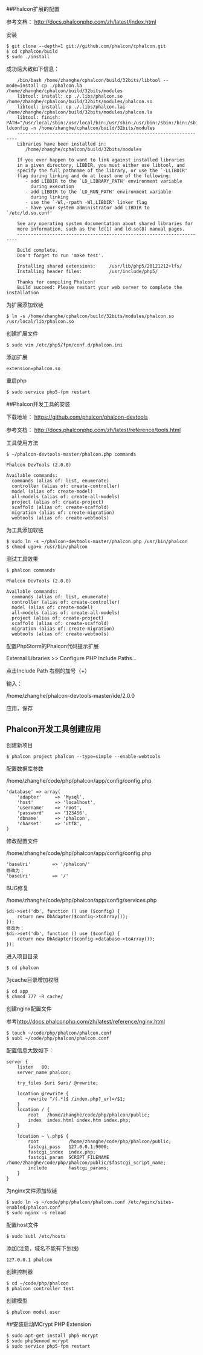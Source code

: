 ##Phalcon扩展的配置

参考文档：
<http://docs.phalconphp.com/zh/latest/index.html>

安装
```
$ git clone --depth=1 git://github.com/phalcon/cphalcon.git
$ cd cphalcon/build
$ sudo ./install
```
成功后大致如下信息：
```
    /bin/bash /home/zhanghe/cphalcon/build/32bits/libtool --mode=install cp ./phalcon.la /home/zhanghe/cphalcon/build/32bits/modules
    libtool: install: cp ./.libs/phalcon.so /home/zhanghe/cphalcon/build/32bits/modules/phalcon.so
    libtool: install: cp ./.libs/phalcon.lai /home/zhanghe/cphalcon/build/32bits/modules/phalcon.la
    libtool: finish: PATH="/usr/local/sbin:/usr/local/bin:/usr/sbin:/usr/bin:/sbin:/bin:/sbin" ldconfig -n /home/zhanghe/cphalcon/build/32bits/modules
    ----------------------------------------------------------------------
    Libraries have been installed in:
       /home/zhanghe/cphalcon/build/32bits/modules
    
    If you ever happen to want to link against installed libraries
    in a given directory, LIBDIR, you must either use libtool, and
    specify the full pathname of the library, or use the `-LLIBDIR'
    flag during linking and do at least one of the following:
       - add LIBDIR to the `LD_LIBRARY_PATH' environment variable
         during execution
       - add LIBDIR to the `LD_RUN_PATH' environment variable
         during linking
       - use the `-Wl,-rpath -Wl,LIBDIR' linker flag
       - have your system administrator add LIBDIR to `/etc/ld.so.conf'
    
    See any operating system documentation about shared libraries for
    more information, such as the ld(1) and ld.so(8) manual pages.
    ----------------------------------------------------------------------
    
    Build complete.
    Don't forget to run 'make test'.
    
    Installing shared extensions:     /usr/lib/php5/20121212+lfs/
    Installing header files:          /usr/include/php5/
    
    Thanks for compiling Phalcon!
    Build succeed: Please restart your web server to complete the installation
```


为扩展添加软链
```
$ ln -s /home/zhanghe/cphalcon/build/32bits/modules/phalcon.so /usr/local/lib/phalcon.so
```
创建扩展文件
```
$ sudo vim /etc/php5/fpm/conf.d/phalcon.ini
```
添加扩展
```
extension=phalcon.so
```
重启php
```
$ sudo service php5-fpm restart
```

##Phalcon开发工具的安装

下载地址：
<https://github.com/phalcon/phalcon-devtools>

参考文档：
<http://docs.phalconphp.com/zh/latest/reference/tools.html>

工具使用方法
```
$ ~/phalcon-devtools-master/phalcon.php commands
```

```
Phalcon DevTools (2.0.0)

Available commands:
  commands (alias of: list, enumerate)
  controller (alias of: create-controller)
  model (alias of: create-model)
  all-models (alias of: create-all-models)
  project (alias of: create-project)
  scaffold (alias of: create-scaffold)
  migration (alias of: create-migration)
  webtools (alias of: create-webtools)
```

为工具添加软链
```
$ sudo ln -s ~/phalcon-devtools-master/phalcon.php /usr/bin/phalcon
$ chmod ugo+x /usr/bin/phalcon
```
测试工具效果
```
$ phalcon commands
```

```
Phalcon DevTools (2.0.0)

Available commands:
  commands (alias of: list, enumerate)
  controller (alias of: create-controller)
  model (alias of: create-model)
  all-models (alias of: create-all-models)
  project (alias of: create-project)
  scaffold (alias of: create-scaffold)
  migration (alias of: create-migration)
  webtools (alias of: create-webtools)
```

配置PhpStorm的Phalcon代码提示扩展

External Libraries >> Configure PHP Include Paths...

点击Include Path 右侧的加号（+）

输入：

/home/zhanghe/phalcon-devtools-master/ide/2.0.0

应用，保存


## Phalcon开发工具创建应用

创建新项目
```
$ phalcon project phalcon --type=simple --enable-webtools
```
配置数据库参数

/home/zhanghe/code/php/phalcon/app/config/config.php
```
'database' => array(
    'adapter'     => 'Mysql',
    'host'        => 'localhost',
    'username'    => 'root',
    'password'    => '123456',
    'dbname'      => 'phalcon',
    'charset'     => 'utf8',
)
```

修改配置文件

/home/zhanghe/code/php/phalcon/app/config/config.php
```
'baseUri'        => '/phalcon/'
修改为：
'baseUri'        => '/'
```

BUG修复

/home/zhanghe/code/php/phalcon/app/config/services.php
```
$di->set('db', function () use ($config) {
    return new DbAdapter($config->toArray());
});
修改为：
$di->set('db', function () use ($config) {
    return new DbAdapter($config->database->toArray());
});
```

进入项目目录
```
$ cd phalcon
```
为cache目录增加权限
```
$ cd app
$ chmod 777 -R cache/
```
创建nginx配置文件

参考<http://docs.phalconphp.com/zh/latest/reference/nginx.html>

```
$ touch ~/code/php/phalcon/phalcon.conf
$ subl ~/code/php/phalcon/phalcon.conf
```

配置信息大致如下：
```
server {
	listen   80;
	server_name phalcon;
    
    try_files $uri $uri/ @rewrite;

    location @rewrite {
        rewrite ^/(.*)$ /index.php?_url=/$1;
    }
    location / {
        root   /home/zhanghe/code/php/phalcon/public;
        index  index.html index.htm index.php;
    }

    location ~ \.php$ {
        root           /home/zhanghe/code/php/phalcon/public;
        fastcgi_pass   127.0.0.1:9000;
        fastcgi_index  index.php;
        fastcgi_param  SCRIPT_FILENAME  /home/zhanghe/code/php/phalcon/public/$fastcgi_script_name;
        include        fastcgi_params;
    }
}
```

为nginx文件添加软链
```
$ sudo ln -s ~/code/php/phalcon/phalcon.conf /etc/nginx/sites-enabled/phalcon.conf
$ sudo nginx -s reload
```
配置host文件
```
$ sudo subl /etc/hosts
```
添加(注意，域名不能有下划线)
```
127.0.0.1 phalcon
```


创建控制器
```
$ cd ~/code/php/phalcon
$ phalcon controller test
```
创建模型
```
$ phalcon model user
```


##安装启动MCrypt PHP Extension
```
$ sudo apt-get install php5-mcrypt
$ sudo php5enmod mcrypt
$ sudo service php5-fpm restart
```